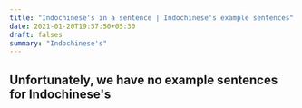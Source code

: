 ```yaml
---
title: "Indochinese's in a sentence | Indochinese's example sentences"
date: 2021-01-20T19:57:50+05:30
draft: falses
summary: "Indochinese's"
---
```

## Unfortunately, we have no example sentences for Indochinese's                 
